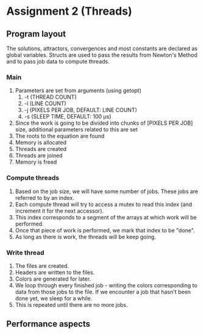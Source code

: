 # Assignment 2 (Threads)

## Program layout

The solutions, attractors, convergences and most constants are declared as global variables. Structs are used to pass the results from Newton\'s Method and to pass job data to compute threads.

### Main
1. Parameters are set from arguments (using getopt)
    1. -t (THREAD COUNT)
    2. -l (LINE COUNT)
    3. -j (PIXELS PER JOB, DEFAULT: LINE COUNT)
    4. -s (SLEEP TIME, DEFAULT: 100 µs) 
2. Since the work is going to be divided into chunks of \[PIXELS PER JOB\] size, additional parameters related to this are set
3. The roots to the equation are found
4. Memory is allocated
5. Threads are created
6. Threads are joined
7. Memory is freed

### Compute threads
1. Based on the job size, we will have some number of jobs. These jobs are referred to by an index.
2. Each compute thread will try to access a mutex to read this index (and increment it for the next accessor).
3. This index corresponds to a segment of the arrays at which work will be performed.
4. Once that piece of work is performed, we mark that index to be \"done\".
5. As long as there is work, the threads will be keep going.

### Write thread
1. The files are created.
2. Headers are written to the files.
3. Colors are generated for later.
4. We loop through every finished job - writing the colors corresponding to data from those jobs to the file. If we encounter a job that hasn\'t been done yet, we sleep for a while.
5. This is repeated until there are no more jobs.

## Performance aspects


